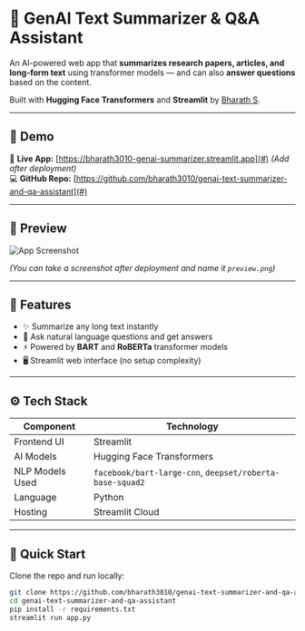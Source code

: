 # 🤖 GenAI Text Summarizer & Q&A Assistant

An AI-powered web app that **summarizes research papers, articles, and long-form text** using transformer models — and can also **answer questions** based on the content.

Built with **Hugging Face Transformers** and **Streamlit** by [Bharath S](https://github.com/bharath3010).

---

## 🌟 Demo

🚀 **Live App:** [https://bharath3010-genai-summarizer.streamlit.app](#) *(Add after deployment)*  
💻 **GitHub Repo:** [https://github.com/bharath3010/genai-text-summarizer-and-qa-assistant](#)

---

## 📸 Preview

![App Screenshot](https://raw.githubusercontent.com/bharath3010/genai-text-summarizer-and-qa-assistant/main/preview.png)

*(You can take a screenshot after deployment and name it `preview.png`)*

---

## 🧠 Features

- ✨ Summarize any long text instantly  
- 💬 Ask natural language questions and get answers  
- ⚡ Powered by **BART** and **RoBERTa** transformer models  
- 🖥️ Streamlit web interface (no setup complexity)

---

## ⚙️ Tech Stack

| Component | Technology |
|------------|-------------|
| Frontend UI | Streamlit |
| AI Models | Hugging Face Transformers |
| NLP Models Used | `facebook/bart-large-cnn`, `deepset/roberta-base-squad2` |
| Language | Python |
| Hosting | Streamlit Cloud |

---

## 🚀 Quick Start

Clone the repo and run locally:

```bash
git clone https://github.com/bharath3010/genai-text-summarizer-and-qa-assistant.git
cd genai-text-summarizer-and-qa-assistant
pip install -r requirements.txt
streamlit run app.py
